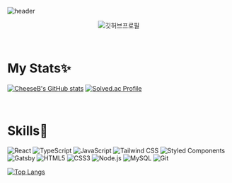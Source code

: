 ![header](https://capsule-render.vercel.app/api?type=waving&color=FFD297&text=Hello%20CheeseB%20World!&fontColor=FEC479)

<div align="center">

![깃허브프로필](https://github.com/CheeseB/CheeseB/assets/43297823/345fdcce-3e29-4099-99f5-a15df5cb3fa4)

</div>

<br>

# My Stats✨

[![CheeseB's GitHub stats](https://github-readme-stats.vercel.app/api?username=CheeseB&show_icons=true&theme=buefy)](https://github.com/CheeseB/)
[![Solved.ac Profile](http://mazassumnida.wtf/api/v2/generate_badge?boj=ckckck2489)](https://solved.ac/ckckck2489/)

<br>

# Skills💪

![React](https://img.shields.io/badge/React-61DAFB.svg?&style=for-the-badge&logo=React&logoColor=black)
![TypeScript](https://img.shields.io/badge/TypeScript-3178C6.svg?&style=for-the-badge&logo=TypeScript&logoColor=white)
![JavaScript](https://img.shields.io/badge/JavaScript-F7DF1E.svg?&style=for-the-badge&logo=JavaScript&logoColor=black)
![Tailwind CSS](https://img.shields.io/badge/Tailwind_CSS-06B6D4.svg?&style=for-the-badge&logo=Tailwind-CSS&logoColor=white)
![Styled Components](https://img.shields.io/badge/Styled_Components-DB7093.svg?&style=for-the-badge&logo=styledcomponents&logoColor=white)
![Gatsby](https://img.shields.io/badge/Gatsby-663399.svg?&style=for-the-badge&logo=Gatsby&logoColor=white)
![HTML5](https://img.shields.io/badge/HTML5-E34F26.svg?&style=for-the-badge&logo=HTML5&logoColor=white)
![CSS3](https://img.shields.io/badge/CSS3-1572B6.svg?&style=for-the-badge&logo=CSS3&logoColor=white)
![Node.js](https://img.shields.io/badge/Node.js-339933.svg?&style=for-the-badge&logo=Node.js&logoColor=white)
![MySQL](https://img.shields.io/badge/MySQL-4479A1.svg?&style=for-the-badge&logo=MySQL&logoColor=white)
![Git](https://img.shields.io/badge/Git-F05032.svg?&style=for-the-badge&logo=Git&logoColor=white)

[![Top Langs](https://github-readme-stats.vercel.app/api/top-langs/?username=CheeseB&layout=compact)](https://github.com/CheeseB/)

<br>

</div>
